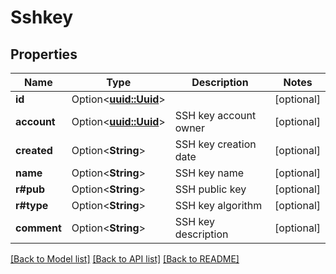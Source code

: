 # Sshkey

## Properties

Name | Type | Description | Notes
------------ | ------------- | ------------- | -------------
**id** | Option<[**uuid::Uuid**](uuid::Uuid.md)> |  | [optional]
**account** | Option<[**uuid::Uuid**](uuid::Uuid.md)> | SSH key account owner | [optional]
**created** | Option<**String**> | SSH key creation date | [optional]
**name** | Option<**String**> | SSH key name | [optional]
**r#pub** | Option<**String**> | SSH public key | [optional]
**r#type** | Option<**String**> | SSH key algorithm | [optional]
**comment** | Option<**String**> | SSH key description | [optional]

[[Back to Model list]](../README.md#documentation-for-models) [[Back to API list]](../README.md#documentation-for-api-endpoints) [[Back to README]](../README.md)


